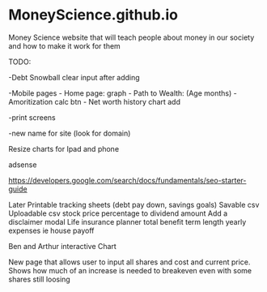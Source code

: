 # MoneyScience.github.io
Money Science website that will teach people about money in our society and how to make it work for them


TODO:

-Debt Snowball clear input after adding

-Mobile pages
    - Home page: graph
    - Path to Wealth: (Age months)
    - Amoritization calc btn
    - Net worth history chart add

-print screens

-new name for site (look for domain)

Resize charts for Ipad and phone

adsense

https://developers.google.com/search/docs/fundamentals/seo-starter-guide

Later
Printable tracking sheets (debt pay down, savings goals)
Savable csv
Uploadable csv
stock price percentage to dividend amount
Add a disclaimer modal
Life insurance planner
    total benefit
    term length
    yearly expenses ie house payoff
    
Ben and Arthur interactive Chart


New page that allows user to input all shares and cost and current price. Shows how much of an increase is needed to breakeven even with some shares still loosing
